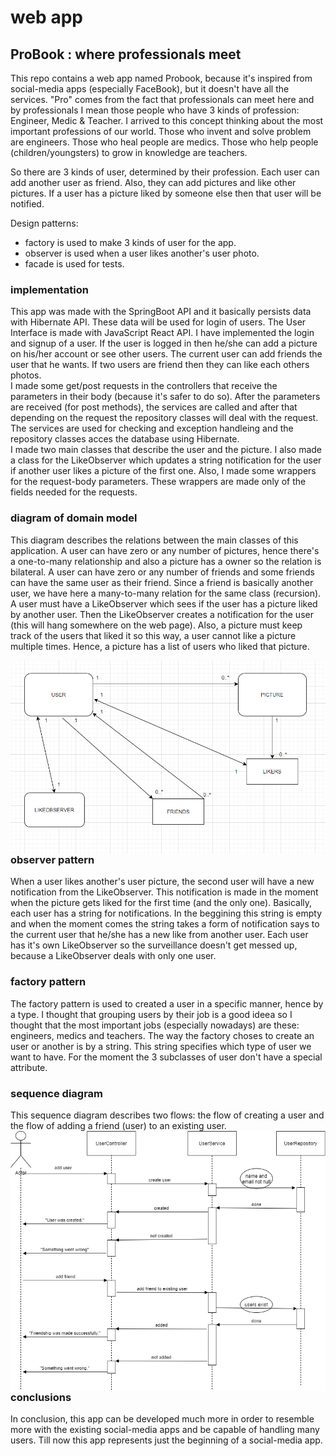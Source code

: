 # web app

## ProBook : where professionals meet

This repo contains a web app named Probook, because it's inspired from social-media apps (especially FaceBook), but it doesn't have all the services. "Pro" comes from the fact that professionals can meet here and by professionals I mean those people who have 3 kinds of profession: Engineer, Medic & Teacher. I arrived to this concept thinking about the most important professions of our world. Those who invent and solve problem are engineers. Those who heal people are medics. Those who help people (children/youngsters) to grow in knowledge are teachers.

So there are 3 kinds of user, determined by their profession. Each user can add another user as friend. Also, they can add pictures and like other pictures. If a user has a picture liked by someone else then that user will be notified.

Design patterns:  
* factory is used to make 3 kinds of user for the app.
* observer is used when a user likes another's user photo.
* facade is used for tests.


### implementation

This app was made with the SpringBoot API and it basically persists data with Hibernate API. These data will be used for login of users.
The User Interface is made with JavaScript React API. I have implemented the login and signup of a user. If the user is logged in then he/she can add a picture on his/her account or see other users. The current user can add friends the user that he wants. If two users are friend then they can like each others photos.  
I made some get/post requests in the controllers that receive the parameters in their body (because it's safer to do so). After the parameters are received (for post methods), the services are called and after that depending on the request the repository classes will deal with the request. The services are used for checking and exception handleing and the repository classes acces the database using Hibernate.  
I made two main classes that describe the user and the picture. I also made a class for the LikeObserver which updates a string notification for the user if another user likes a picture of the first one. Also, I made some wrappers for the request-body parameters. These wrappers are made only of the fields needed for the requests.    

### diagram of domain model  

This diagram describes the relations between the main classes of this application. A user can have zero or any number of pictures, hence there's a one-to-many relationship and also a picture has a owner so the relation is bilateral. A user can have zero or any number of friends and some friends can have the same user as their friend. Since a friend is basically another user, we have here a many-to-many relation for the same class (recursion). A user must have a LikeObserver which sees if the user has a picture liked by another user. Then the LikeObserver creates a notification for the user (this will hang somewhere on the web page). Also, a picture must keep track of the users that liked it so this way, a user cannot like a picture multiple times. Hence, a picture has a list of users who liked that picture.   

<img src="new_diagram.png"
     alt="diag"
     style="float: left; margin-right: 10px;" />

### observer pattern

When a user likes another's user picture, the second user will have a new notification from the LikeObserver. This notification is made in the moment when the picture gets liked for the first time (and the only one). Basically, each user has a string for notifications. In the beggining this string is empty and when the moment comes the string takes a form of notification says to the current user that he/she has a new like from another user. Each user has it's own LikeObserver so the surveillance doesn't get messed up, because a LikeObserver deals with only one user.  

### factory pattern

The factory pattern is used to created a user in a specific manner, hence by a type. I thought that grouping users by their job is a good ideea so I thought that the most important jobs (especially nowadays) are these: engineers, medics and teachers. The way the factory choses to create an user or another is by a string. This string specifies which type of user we want to have. For the moment the 3 subclasses of user don't have a special attribute.  

### sequence diagram  
This sequence diagram describes two flows: the flow of creating a user and the flow of adding a friend (user) to an existing user.  
<img src="sequence_diag.png"
     alt="diag"
     style="float: left; margin-right: 10px;" />

### conclusions  
In conclusion, this app can be developed much more in order to resemble more with the existing social-media apps and be capable of handling many users. Till now this app represents just the beginning of a social-media app.
